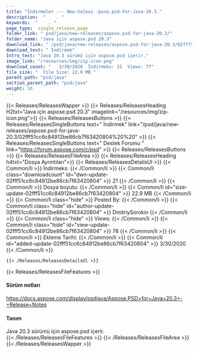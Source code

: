 ```yaml
---
title: "İndirmeler --- New-Saless -pose.psd-For-Java-20.3." 
description:  "    . " 
keywords:  "    . " 
page_type:  single_release_page
folder_link: " psd/java/new-releases/aspose.psd-for-java-20.3/"
folder_name: "Java için aspose.psd 20.3"
download_link: " /psd/java/new-releases/aspose.psd-for-java-20.3/02fff51cc6c84912be86cb7f63420804"
download_text: " İndirmek"
Intro_text: "Java 20.3 sürümü için aspose.psd içerir."
image_link: "/resources/img/zip-icon.png"
download_count: "   3/30/2020  İndirmeks: 21  Views: 77"
file_size: "  File Size: 22.9 MB "
parent_path: "psd/java"
section_parent_path: "psd/java"
weight: 10
---
```


{{< Releases/ReleasesWapper >}}
  {{< Releases/ReleasesHeading H2txt="Java için aspose.psd 20.3" imagelink="/resources/img/zip-icon.png">}}
  {{< Releases/ReleasesButtons >}}
    {{< Releases/ReleasesSingleButtons text=" İndirmek" link="/psd/java/new-releases/aspose.psd-for-java-20.3/02fff51cc6c84912be86cb7f63420804%20%20" >}}
    {{< Releases/ReleasesSingleButtons text=" Destek Forumu " link="https://forum.aspose.com/c/psd" >}}
  {{< Releases/ReleasesButtons >}}
  {{< Releases/ReleasesFileArea >}}
    {{< Releases/ReleasesHeading h4txt="Dosya Ayrıntıları">}}
    {{< Releases/ReleasesDetailsUl >}}
            {{< Common/li  >}} İndirmeks: {{< /Common/li >}} 
      {{< Common/li class="downloadcount" id="dwn-update-02fff51cc6c84912be86cb7f63420804" >}} 21 {{< /Common/li >}} 
      {{< Common/li  >}} Dosya boyutu: {{< /Common/li >}} 
      {{< Common/li id="size-update-02fff51cc6c84912be86cb7f63420804" >}} 22.9 MB {{< /Common/li >}} 
      {{< Common/li  class="hide" >}} Posted By: {{< /Common/li >}} 
      {{< Common/li class="hide" id="author-update-02fff51cc6c84912be86cb7f63420804" >}} DmitriySorokin {{< /Common/li >}} 
      {{< Common/li class="hide"  >}} Views: {{< /Common/li >}} 
      {{< Common/li class="hide" id="view-update-02fff51cc6c84912be86cb7f63420804" >}} 78 {{< /Common/li >}} 
      {{< Common/li  >}} Ekleme Tarihi: {{< /Common/li >}} 
      {{< Common/li id="added-update-02fff51cc6c84912be86cb7f63420804" >}} 3/30/2020 {{< /Common/li >}} 

    {{< /Releases/ReleasesDetailsUl >}}

  {{< Releases/ReleasesFileFeatures >}}
      <h4>Sürüm notları</h4><div><a href="https://docs.aspose.com/display/psdjava/Aspose.PSD+for+Java+20.3+-+Release+Notes">https://docs.aspose.com/display/psdjava/Aspose.PSD+for+Java+20.3+-+Release+Notes</a></div><h4>Tanım</h4><div class="HTMLDescription">Java 20.3 sürümü için aspose.psd içerir.</div>
  {{< /Releases/ReleasesFileFeatures >}}
 {{< /Releases/ReleasesFileArea >}}
{{< /Releases/ReleasesWapper >}}


